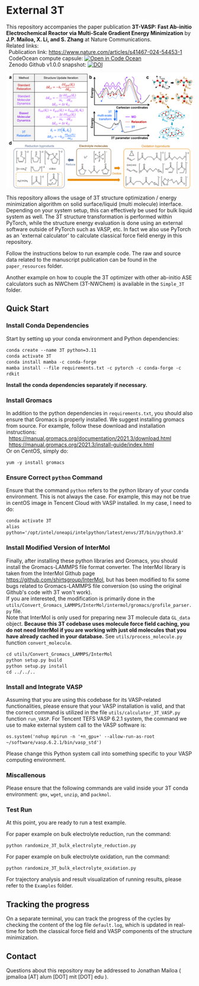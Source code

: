 # External 3T

This repository accompanies the paper publication <b>3T-VASP: Fast Ab-initio Electrochemical Reactor via Multi-Scale Gradient Energy Minimization</b> by <b>J.P. Mailoa, X. Li, and S. Zhang</b> at Nature Communications. <br />
Related links: <br />
&ensp;Publication link: https://www.nature.com/articles/s41467-024-54453-1 <br />
&ensp;CodeOcean compute capsule: [![Open in Code Ocean](https://codeocean.com/codeocean-assets/badge/open-in-code-ocean.svg)](https://codeocean.com/capsule/9554531/tree/v1) <br /> 
&ensp;Zenodo Github v1.0.0 snapshot: [![DOI](https://zenodo.org/badge/doi/10.5281/zenodo.13895562.svg)](https://doi.org/10.5281/zenodo.13895562) <br />

![screenshot](./paper_resources/Figures/Overview.png)

This repository allows the usage of 3T structure optimization / energy minimization algorithm on solid surface/liquid (multi molecule) interface. Depending on your system setup, this can effectively be used for bulk liquid system as well. The 3T structure transformation is performed within PyTorch, while the structure energy evaluation is done using an external software outside of PyTorch such as VASP, etc. In fact we also use PyTorch as an 'external calculator' to calculate classical force field energy in this repository.

Follow the instructions below to run example code. The raw and source data related to the manuscript publication can be found in the `paper_resources` folder.

Another example on how to couple the 3T optimizer with other ab-initio ASE calculators such as NWChem (3T-NWChem) is available in the `Simple_3T` folder.

## Quick Start

### Install Conda Dependencies
Start by setting up your conda environment and Python dependencies:
```
conda create --name 3T python=3.11
conda activate 3T
conda install mamba -c conda-forge
mamba install --file requirements.txt -c pytorch -c conda-forge -c rdkit
```
<b>Install the conda dependencies separately if necessary. </b>

### Install Gromacs
In addition to the python dependencies in `requirements.txt`, you should also ensure that Gromacs is properly installed. We suggest installing gromacs from source. For example, follow these download and installation instructions: <br />
&ensp;https://manual.gromacs.org/documentation/2021.3/download.html <br />
&ensp;https://manual.gromacs.org/2021.3/install-guide/index.html  <br />
Or on CentOS, simply do: <br />
```
yum -y install gromacs
```

### Ensure Correct `python` Command
Ensure that the command `python` refers to the python library of your conda environment. This is not always the case. For example, this may not be true in centOS image in Tencent Cloud with VASP installed. In my case, I need to do:
```
conda activate 3T
alias python='/opt/intel/oneapi/intelpython/latest/envs/3T/bin/python3.8'
```

### Install Modified Version of InterMol
Finally, after installing these python libraries and Gromacs, you should install the Gromacs-LAMMPS file format converter. The InterMol library is taken from the InterMol Github page https://github.com/shirtsgroup/InterMol, but has been modified to fix some bugs related to Gromacs-LAMMPS file conversion (so using the original Github's code with 3T won't work).<br />
If you are interested, the modification is primarily done in the `utils/Convert_Gromacs_LAMMPS/InterMol/intermol/gromacs/grofile_parser.py` file. <br />
Note that InterMol is only used for preparing new 3T molecule data `GL_data` object. <b>Because this 3T codebase uses molecule force field caching, you do not need InterMol if you are working with just old molecules that you have already cached in your database.</b> See `utils/process_molecule.py` function `convert_molecule`.
```
cd utils/Convert_Gromacs_LAMMPS/InterMol
python setup.py build
python setup.py install
cd ../../..
```

### Install and Integrate VASP
Assuming that you are using this codebase for its VASP-related functionalities, please ensure that your VASP installation is valid, and that the correct command is utilized in the file `utils/calculator_3T_VASP.py` function `run_VASP`. For Tencent TEFS VASP 6.2.1 system, the command we use to make external system call to the VASP software is:
```
os.system('nohup mpirun -n '+n_gpu+' --allow-run-as-root ~/software/vasp.6.2.1/bin/vasp_std')
```
Please change this Python system call into something specific to your VASP computing environment.

### Miscallenous
Please ensure that the following commands are valid inside your 3T conda environment: `gmx`, `wget`, `unzip`, and `packmol`.

### Test Run
At this point, you are ready to run a test example.

For paper example on bulk electrolyte reduction, run the command:
```
python randomize_3T_bulk_electrolyte_reduction.py
```

For paper example on bulk electrolyte oxidation, run the command:
```
python randomize_3T_bulk_electrolyte_oxidation.py
```

For trajectory analysis and result visualization of running results, please refer to the `Examples` folder.

## Tracking the progress
On a separate terminal, you can track the progress of the cycles by checking the content of the log file `default.log`, which is updated in real-time for both the classical force field and VASP components of the structure minimization.

## Contact

Questions about this repository may be addressed to Jonathan Mailoa ( jpmailoa [AT] alum [DOT] mit [DOT] edu ).
